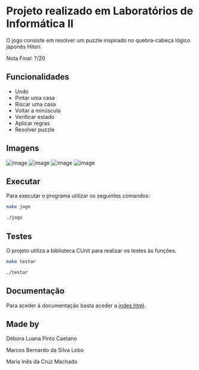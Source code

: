 # Projeto realizado em Laboratórios de Informática II

O jogo consiste em resolver um puzzle inspirado no quebra-cabeça lógico japonês Hitori.

Nota Final: ?/20

## Funcionalidades

- Undo
- Pintar uma casa
- Riscar uma casa
- Voltar a minúscula
- Verificar estado
- Aplicar regras
- Resolver puzzle

## Imagens

![image](https://github.com/user-attachments/assets/68ebe213-e4c2-48ff-a75a-c8e7a8714c25)
![image](https://github.com/user-attachments/assets/3fbd7142-1a9b-4c48-a6f6-ba23c7eaaf13)
![image](https://github.com/user-attachments/assets/6439d62f-4fb4-407a-b28f-64ac3d234c73)
![image](https://github.com/user-attachments/assets/0ccb949f-6eae-4381-ae36-cfee0a7689aa)

## Executar

Para executar o programa utilizar os seguintes comandos:
```bash
make jogo
```

```bash
./jogo
```

## Testes

O projeto utiliza a biblioteca CUnit para realizar os testes às funções.

```bash
make testar
```

```bash
./testar
```

## Documentação

Para aceder à documentação basta aceder a [index.html](https://github.com/deboravcaetano/LI2/blob/aa6cbd23c1d61d4543fcad66d43f68fe29e4ed43/Projeto/docs/docs/html/index.html).

## Made by

Débora Luana Pinto Caetano 

Marcos Bernardo da Silva Lobo 

Maria Inês da Cruz Machado 




